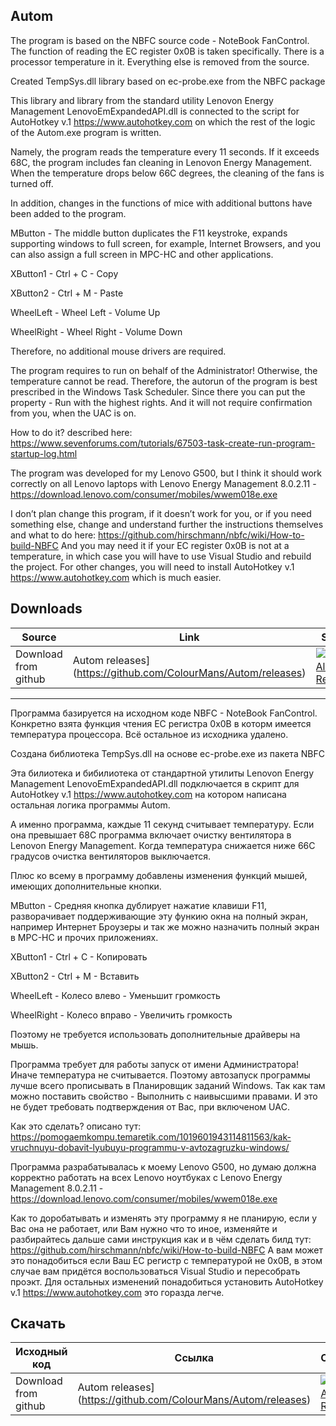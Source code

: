 ## Autom

The program is based on the NBFC source code - NoteBook FanControl.
The function of reading the EC register 0х0B is taken specifically. There is a processor temperature in it.
Everything else is removed from the source.

Created TempSys.dll library based on ec-probe.exe from the NBFC package

This library and library from the standard utility Lenovon Energy Management LenovoEmExpandedAPI.dll is connected to the script for AutoHotkey v.1 https://www.autohotkey.com on which the rest of the logic of the Autom.exe program is written.

Namely, the program reads the temperature every 11 seconds.
If it exceeds 68C, the program includes fan cleaning in Lenovon Energy Management.
When the temperature drops below 66C degrees, the cleaning of the fans is turned off.

In addition, changes in the functions of mice with additional buttons have been added to the program.

MButton - The middle button duplicates the F11 keystroke, expands supporting windows to full screen, for example, Internet Browsers, and you can also assign a full screen in MPC-HC and other applications.

XButton1 - Ctrl + C - Copy

XButton2 - Ctrl + M - Paste

WheelLeft - Wheel Left - Volume Up

WheelRight - Wheel Right - Volume Down

Therefore, no additional mouse drivers are required.

The program requires to run on behalf of the Administrator! Otherwise, the temperature cannot be read.
Therefore, the autorun of the program is best prescribed in the Windows Task Scheduler. Since there you can put the property - Run with the highest rights. And it will not require confirmation from you, when the UAC is on.

How to do it? described here:
https://www.sevenforums.com/tutorials/67503-task-create-run-program-startup-log.html

The program was developed for my Lenovo G500, but I think it should work correctly on all Lenovo laptops with Lenovo Energy Management 8.0.2.11 - https://download.lenovo.com/consumer/mobiles/wwem018e.exe

I don’t plan change this program, if it doesn’t work for you, or if you need something else, change and understand further the instructions themselves and what to do here: https://github.com/hirschmann/nbfc/wiki/How-to-build-NBFC
And you may need it if your EC register 0x0B is not at a temperature, in which case you will have to use Visual Studio and rebuild the project.
For other changes, you will need to install AutoHotkey v.1 https://www.autohotkey.com which is much easier.

## Downloads

| Source | Link | Status |
|---|---|---|
| Download from github | Autom releases](https://github.com/ColourMans/Autom/releases) | [![Github All Releases](https://img.shields.io/github/downloads/ColourMans/Autom/total.svg)](https://github.com/ColourMans/Autom/releases) |


---------------------------------------------------------------------------------------------------------------


Программа базируется на исходном коде NBFC - NoteBook FanControl.
Конкретно взята функция чтения EC регистра 0х0B в которм имеется температура процессора.
Всё остальное из исходника удалено.

Создана библиотека TempSys.dll на основе ec-probe.exe из пакета NBFC

Эта билиотека и бибилиотека от стандартной утилиты Lenovon Energy Management LenovoEmExpandedAPI.dll подключается в скрипт для AutoHotkey v.1 https://www.autohotkey.com на котором написана остальная логика программы Autom.

А именно программа, каждые 11 секунд считывает температуру.
Если она превышает 68С программа включает очистку вентилятора в Lenovon Energy Management.
Когда температура снижается ниже 66С градусов очистка вентиляторов выключается.

Плюс ко всему в программу добавлены изменения функций мышей, имеющих дополнительные кнопки.

MButton - Средняя кнопка дублирует нажатие клавиши F11, разворачивает поддерживающие эту функию окна на полный экран, например Интернет Броузеры и так же можно назначить полный экран в MPC-HC и прочих приложениях.

XButton1 - Ctrl + С - Копировать

XButton2 - Ctrl + М - Вставить

WheelLeft - Колесо влево - Уменьшит громкость

WheelRight - Колесо вправо - Увеличить громкость

Поэтому не требуется использовать дополнительные драйверы на мышь.

Программа требует для работы запуск от имени Администратора! Иначе температура не считывается.
Поэтому автозапуск программы лучше всего прописывать в Планировщик заданий Windows. Так как там можно поставить свойство - Выполнить с наивысшими правами. И это не будет требовать подтверждения от Вас, при включеном UAС.

Как это сделать? описано тут:
https://pomogaemkompu.temaretik.com/1019601943114811563/kak-vruchnuyu-dobavit-lyubuyu-programmu-v-avtozagruzku-windows/

Программа разрабатывалась к моему Lenovo G500, но думаю должна корректно работать на всех Lenovo ноутбуках с Lenovo Energy Management 8.0.2.11 - https://download.lenovo.com/consumer/mobiles/wwem018e.exe

Как то доробатывать и изменять эту программу я не планирую, если у Вас она не работает, или Вам нужно что то иное, изменяйте и разбирайтесь дальше сами инструкция как и в чём сделать билд тут: https://github.com/hirschmann/nbfc/wiki/How-to-build-NBFC
А вам может это понадобиться если Ваш EC регистр с температурой не 0х0B, в этом случае вам придётся воспользоваться Visual Studio и пересобрать проэкт.
Для остальных изменений понадобиться установить AutoHotkey v.1 https://www.autohotkey.com это горазда легче.

## Скачать

| Исходный код | Ссылка | Состояние |
|---|---|---|
| Download from github | Autom releases](https://github.com/ColourMans/Autom/releases) | [![Github All Releases](https://img.shields.io/github/downloads/ColourMans/Autom/total.svg)](https://github.com/ColourMans/Autom/releases) |
